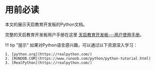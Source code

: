 # 用前必读
本文的展示天启教育开发板的Python文档。

完整的天启教育开发板用户手册在这里 [天启教育开发板---用户使用手册](https://www.yuque.com/tianqi-xarhl/nkoqkd)。

!!! tip "提示"
    如果对Python语言感兴趣，可以通过以下资源深入学习：

    1. [python.org](https://realpython.com/)
    2. [RUNOOB.COM](https://www.runoob.com/python/python-tutorial.html)
    3. [RealPython](https://realpython.com/)

